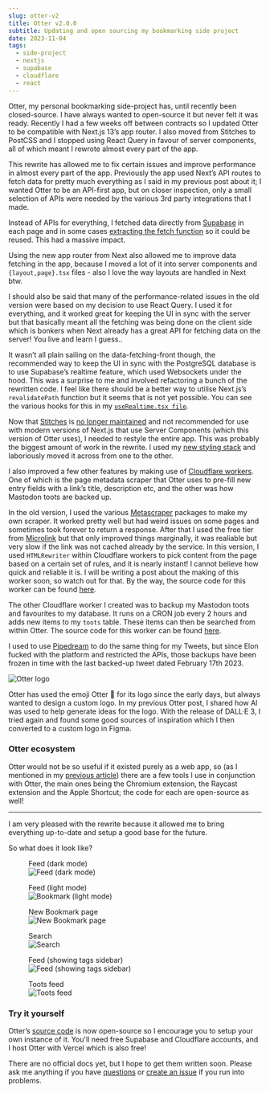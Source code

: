 ```yaml
---
slug: otter-v2
title: Otter v2.0.0
subtitle: Updating and open sourcing my bookmarking side project
date: 2023-11-04
tags:
  - side-project
  - nextjs
  - supabase
  - cloudflare
  - react
---
```


Otter, my personal bookmarking side-project has, until recently been closed-source. I have always wanted to open-source it but never felt it was ready. Recently I had a few weeks off between contracts so I updated Otter to be compatible with Next.js 13’s app router. I also moved from Stitches to PostCSS and I stopped using React Query in favour of server components, all of which meant I rewrote almost every part of the app.

This rewrite has allowed me to fix certain issues and improve performance in almost every part of the app. Previously the app used Next’s API routes to fetch data for pretty much everything as I said in my previous post about it; I wanted Otter to be an API-first app, but on closer inspection, only a small selection of APIs were needed by the various 3rd party integrations that I made.

Instead of APIs for everything, I fetched data directly from [Supabase](https://supabase.com/) in each page and in some cases [extracting the fetch function](https://github.com/mrmartineau/Otter/blob/main/src/utils/fetching/bookmarks.ts#L10-L45) so it could be reused. This had a massive impact.

Using the new app router from Next also allowed me to improve data fetching in the app, because I moved a lot of it into server components and `{layout,page}.tsx` files - also I love the way layouts are handled in Next btw.

I should also be said that many of the performance-related issues in the old version were based on my decision to use React Query. I used it for everything, and it worked great for keeping the UI in sync with the server but that basically meant all the fetching was being done on the client side which is bonkers when Next already has a great API for fetching data on the server! You live and learn I guess..

It wasn’t all plain sailing on the data-fetching-front though, the recommended way to keep the UI in sync with the PostgreSQL database is to use Supabase’s realtime feature, which used Websockets under the hood. This was a surprise to me and involved refactoring a bunch of the rewritten code. I feel like there should be a better way to utilise Next.js’s `revalidatePath` function but it seems that is not yet possible. You can see the various hooks for this in my [`useRealtime.tsx file`](https://github.com/mrmartineau/otter-2/blob/7d5c9e023d30cc871e4406716071aaf784bb3d73/src/hooks/useRealtime.ts).

Now that [Stitches](https://stitches.dev/) is [no longer maintained](https://github.com/stitchesjs/stitches/discussions/1149#discussioncomment-6223090) and not recommended for use with modern versions of Next.js that use Server Components (which this version of Otter uses), I needed to restyle the entire app. This was probably the biggest amount of work in the rewrite. I used my [new styling stack](https://zander.wtf/blog/styling-react) and laboriously moved it across from one to the other.

I also improved a few other features by making use of [Cloudflare workers](https://workers.cloudflare.com/). One of which is the page metadata scraper that Otter uses to pre-fill new entry fields with a link’s title, description etc, and the other was how Mastodon toots are backed up.

In the old version, I used the various [Metascraper](https://metascraper.js.org/#/) packages to make my own scraper. It worked pretty well but had weird issues on some pages and sometimes took forever to return a response. After that I used the free tier from [Microlink](https://microlink.io/) but that only improved things marginally, it was realiable but very slow if the link was not cached already by the service. In this version, I used `HTMLRewriter` within Cloudflare workers to pick content from the page based on a certain set of rules, and it is nearly instant! I cannot believe how quick and reliable it is. I will be writing a post about the making of this worker soon, so watch out for that. By the way, the source code for this worker can be found [here](https://github.com/mrmartineau/cloudflare-worker-scraper).

The other Cloudflare worker I created was to backup my Mastodon toots and favourites to my database. It runs on a CRON job every 2 hours and adds new items to my `toots` table. These items can then be searched from within Otter. The source code for this worker can be found [here](https://github.com/mrmartineau/mastodon-to-supabase).

I used to use [Pipedream](https://pipedream.com/) to do the same thing for my Tweets, but since Elon fucked with the platform and restricted the APIs, those backups have been frozen in time with the last backed-up tweet dated February 17th 2023.

<img src="https://github.com/mrmartineau/Otter/blob/main/app/apple-icon.png?raw=true" alt="Otter logo" class="max-w-[50%] mx-auto no-border"/>

Otter has used the emoji Otter 🦦 for its logo since the early days, but always wanted to design a custom logo. In my previous Otter post, I shared how AI was used to help generate ideas for the logo. With the release of DALL·E 3, I tried again and found some good sources of inspiration which I then converted to a custom logo in Figma.

### Otter ecosystem

Otter would not be so useful if it existed purely as a web app, so (as I mentioned in my [previous article](https://zander.wtf/blog/otter-intro)) there are a few tools I use in conjunction with Otter, the main ones being the Chromium extension, the Raycast extension and the Apple Shortcut; the code for each are open-source as well!

---

I am very pleased with the rewrite because it allowed me to bring everything up-to-date and setup a good base for the future.

So what does it look like?

<div class="grid grid-cols-2 gap-7">
  <figure>
    <figcaption>Feed (dark mode)</figcaption>
    <img src="https://raw.githubusercontent.com/mrmartineau/Otter/main/screens/feed.png?raw=true" alt="Feed (dark mode)" />
  </figure>
  <figure>
    <figcaption>Feed (light mode)</figcaption>
    <img src="https://raw.githubusercontent.com/mrmartineau/Otter/main/screens/feed-light.png?raw=true" alt="Bookmark (light mode)" />
  </figure>
  <figure>
    <figcaption>New Bookmark page</figcaption>
    <img src="https://raw.githubusercontent.com/mrmartineau/Otter/main/screens/add-new.png?raw=true" alt="New Bookmark page" />
  </figure>
  <figure>
    <figcaption>Search</figcaption>
    <img src="https://raw.githubusercontent.com/mrmartineau/Otter/main/screens/search.png?raw=true" alt="Search" />
  </figure>
  <figure>
    <figcaption>Feed (showing tags sidebar)</figcaption>
    <img src="https://raw.githubusercontent.com/mrmartineau/Otter/main/screens/tags-sidebar.png?raw=true" alt="Feed (showing tags sidebar)" />
  </figure>
  <figure>
    <figcaption>Toots feed</figcaption>
    <img src="https://raw.githubusercontent.com/mrmartineau/Otter/main/screens/toots.png?raw=true" alt="Toots feed" />
  </figure>
</div>

### Try it yourself

Otter’s [source code](https://github.com/mrmartineau/Otter) is now open-source so I encourage you to setup your own instance of it. You'll need free Supabase and Cloudflare accounts, and I host Otter with Vercel which is also free!

There are no official docs yet, but I hope to get them written soon. Please ask me anything if you have [questions](https://github.com/mrmartineau/Otter/discussions) or [create an issue](https://github.com/mrmartineau/Otter/issues?q=is:issue+is:open+sort:updated-desc) if you run into problems.

